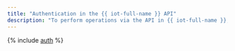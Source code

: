```yaml
---
title: "Authentication in the {{ iot-full-name }} API"
description: "To perform operations via the API in {{ iot-full-name }}, a cloud-based MQTT server, get an IAM token for your account."
---
```


{% include [auth](../../../_includes/authentication.md) %}
